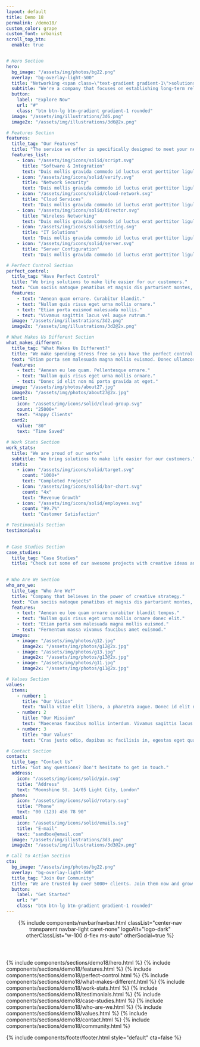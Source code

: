 ```yaml
---
layout: default
title: Demo 18
permalink: /demo18/
custom_color: grape
custom_font: urbanist
scroll_top_btn:
  enable: true 


# Hero Section
hero:
  bg_image: "/assets/img/photos/bg22.png"
  overlay: "bg-overlay-light-500"
  title: "Networking <span class=\"text-gradient gradient-1\">solutions</span> for worldwide communication"
  subtitle: "We're a company that focuses on establishing long-term relationships with customers."
  button:
    label: "Explore Now"
    url: "#"
    class: "btn btn-lg btn-gradient gradient-1 rounded"
  image: "/assets/img/illustrations/3d6.png"
  image2x: "/assets/img/illustrations/3d6@2x.png"

# Features Section
features:
  title_tag: "Our Features"
  title: "The service we offer is specifically designed to meet your needs."
  features_list:
    - icon: "/assets/img/icons/solid/script.svg"
      title: "Software & Integration"
      text: "Duis mollis gravida commodo id luctus erat porttitor ligula, eget lacinia odio sem aget elit nullam quis risus eget."
    - icon: "/assets/img/icons/solid/verify.svg"
      title: "Network Security"
      text: "Duis mollis gravida commodo id luctus erat porttitor ligula, eget lacinia odio sem aget elit nullam quis risus eget."
    - icon: "/assets/img/icons/solid/cloud-network.svg"
      title: "Cloud Services"
      text: "Duis mollis gravida commodo id luctus erat porttitor ligula, eget lacinia odio sem aget elit nullam quis risus eget."
    - icon: "/assets/img/icons/solid/director.svg"
      title: "Wireless Networking"
      text: "Duis mollis gravida commodo id luctus erat porttitor ligula, eget lacinia odio sem aget elit nullam quis risus eget."
    - icon: "/assets/img/icons/solid/setting.svg"
      title: "IT Solutions"
      text: "Duis mollis gravida commodo id luctus erat porttitor ligula, eget lacinia odio sem aget elit nullam quis risus eget."
    - icon: "/assets/img/icons/solid/server.svg"
      title: "Server Configuration"
      text: "Duis mollis gravida commodo id luctus erat porttitor ligula, eget lacinia odio sem aget elit nullam quis risus eget."

# Perfect Control Section
perfect_control:
  title_tag: "Have Perfect Control"
  title: "We bring solutions to make life easier for our customers."
  text: "Cum sociis natoque penatibus et magnis dis parturient montes, nascetur ridiculus mus. Cras justo odio, dapibus ac facilisis in, egestas eget quam. Praesent commodo cursus magna, vel scelerisque nisl consectetur et. Vivamus sagittis lacus vel augue rutrum."
  features:
    - text: "Aenean quam ornare. Curabitur blandit."
    - text: "Nullam quis risus eget urna mollis ornare."
    - text: "Etiam porta euismod malesuada mollis."
    - text: "Vivamus sagittis lacus vel augue rutrum."
  image: "/assets/img/illustrations/3d2.png"
  image2x: "/assets/img/illustrations/3d2@2x.png"

# What Makes Us Different Section
what_makes_different:
  title_tag: "What Makes Us Different?"
  title: "We make spending stress free so you have the perfect control."
  text: "Etiam porta sem malesuada magna mollis euismod. Donec ullamcorper nulla non metus auctor fringilla. Morbi leo risus, porta ac consectetur ac, vestibulum at eros. Fusce dapibus, tellus ac cursus. Integer posuere erat a ante venenatis dapibus posuere velit."
  features:
    - text: "Aenean eu leo quam. Pellentesque ornare."
    - text: "Nullam quis risus eget urna mollis ornare."
    - text: "Donec id elit non mi porta gravida at eget."
  image: "/assets/img/photos/about27.jpg"
  image2x: "/assets/img/photos/about27@2x.jpg"
  card1:
    icon: "/assets/img/icons/solid/cloud-group.svg"
    count: "25000+"
    text: "Happy Clients"
  card2:
    value: "80"
    text: "Time Saved"

# Work Stats Section
work_stats:
  title: "We are proud of our works"
  subtitle: "We bring solutions to make life easier for our customers."
  stats:
    - icon: "/assets/img/icons/solid/target.svg"
      count: "1000+"
      text: "Completed Projects"
    - icon: "/assets/img/icons/solid/bar-chart.svg"
      count: "4x"
      text: "Revenue Growth"
    - icon: "/assets/img/icons/solid/employees.svg"
      count: "99.7%"
      text: "Customer Satisfaction"

# Testimonials Section
testimonials:
  

# Case Studies Section
case_studies:
  title_tag: "Case Studies"
  title: "Check out some of our awesome projects with creative ideas and great design."
  

# Who Are We Section
who_are_we:
  title_tag: "Who Are We?"
  title: "Company that believes in the power of creative strategy."
  text: "Cum sociis natoque penatibus et magnis dis parturient montes, nascetur ridiculus mus. Cras justo odio, dapibus ac facilisis in, egestas eget quam. Praesent commodo cursus magna, vel scelerisque nisl consectetur et. Cum sociis natoque penatibus et magnis dis parturient montes, nascetur ridiculus mus. Aenean lacinia bibendum nulla sed."
  features:
    - text: "Aenean eu leo quam ornare curabitur blandit tempus."
    - text: "Nullam quis risus eget urna mollis ornare donec elit."
    - text: "Etiam porta sem malesuada magna mollis euismod."
    - text: "Fermentum massa vivamus faucibus amet euismod."
  images:
    - image: "/assets/img/photos/g12.jpg"
      image2x: "/assets/img/photos/g12@2x.jpg"
    - image: "/assets/img/photos/g13.jpg"
      image2x: "/assets/img/photos/g13@2x.jpg"
    - image: "/assets/img/photos/g11.jpg"
      image2x: "/assets/img/photos/g11@2x.jpg"

# Values Section
values:
  items:
    - number: 1
      title: "Our Vision"
      text: "Nulla vitae elit libero, a pharetra augue. Donec id elit non mi porta gravida at eget. Fusce dapibus tellus."
    - number: 2
      title: "Our Mission"
      text: "Maecenas faucibus mollis interdum. Vivamus sagittis lacus vel augue laoreet. Sed posuere consectetur."
    - number: 3
      title: "Our Values"
      text: "Cras justo odio, dapibus ac facilisis in, egestas eget quam. Praesent commodo cursus magna scelerisque."

# Contact Section
contact:
  title_tag: "Contact Us"
  title: "Got any questions? Don't hesitate to get in touch."
  address:
    icon: "/assets/img/icons/solid/pin.svg"
    title: "Address"
    text: "Moonshine St. 14/05 Light City, London"
  phone:
    icon: "/assets/img/icons/solid/rotary.svg"
    title: "Phone"
    text: "00 (123) 456 78 90"
  email:
    icon: "/assets/img/icons/solid/emails.svg"
    title: "E-mail"
    text: "sandbox@email.com"
  image: "/assets/img/illustrations/3d3.png"
  image2x: "/assets/img/illustrations/3d3@2x.png"

# Call to Action Section
cta:
  bg_image: "/assets/img/photos/bg22.png"
  overlay: "bg-overlay-light-500"
  title_tag: "Join Our Community"
  title: "We are trusted by over 5000+ clients. Join them now and grow your business."
  button:
    label: "Get Started"
    url: "#"
    class: "btn btn-lg btn-gradient gradient-1 rounded"
---
```

<div class="content-wrapper">
<header class="wrapper">
{% include components/navbar/navbar.html 
    classList="center-nav transparent navbar-light caret-none"
    logoAlt="logo-dark"
    otherClassList="w-100 d-flex ms-auto"
    otherSocial=true
%}
</header>
<!-- /header -->

{% include components/sections/demo18/hero.html %}
{% include components/sections/demo18/features.html %}
{% include components/sections/demo18/perfect-control.html %}
{% include components/sections/demo18/what-makes-different.html %}
{% include components/sections/demo18/work-stats.html %}
{% include components/sections/demo18/testimonials.html %}
{% include components/sections/demo18/case-studies.html %}
{% include components/sections/demo18/who-are-we.html %}
{% include components/sections/demo18/values.html %}
{% include components/sections/demo18/contact.html %}
{% include components/sections/demo18/community.html %}
</div>
<!-- /.content-wrapper -->
{% include components/footer/footer.html 
  style="default"
  cta=false
%}

